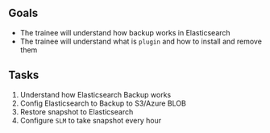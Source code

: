 ## Goals
- The trainee will understand how backup works in Elasticsearch
- The trainee will understand what is `plugin` and how to install and remove them

## Tasks
1. Understand how Elasticsearch Backup works
1. Config Elasticsearch to Backup to S3/Azure BLOB
1. Restore snapshot to Elasticsearch
1. Configure `SLM` to take snapshot every hour
